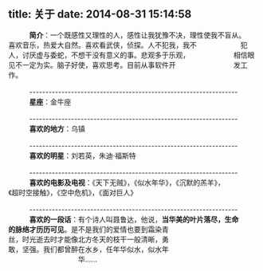 title: 关于
date: 2014-08-31 15:14:58
---
　　　**简介**：一个既感性又理性的人，感性让我犹豫不决，理性使我不盲从。　　
　　　　　　喜欢音乐，热爱大自然。喜欢看武侠，侦探。人不犯我，我不
　　　　　　犯人，讨厌虚与委蛇，不想干没有意义的事。悲观多于乐观，
　　　　　　相信眼见不一定为实。脑子好使，喜欢思考。目前从事软件开　　
　　　　　　发工作。

　　　-----------------------------------------------------------------
　　　**星座**：金牛座　　

　　　-----------------------------------------------------------------
　　　**喜欢的地方**：乌镇

　　　-----------------------------------------------------------------
　　　**喜欢的明星**：刘若英，朱迪·福斯特　

　　　-----------------------------------------------------------------
　　　**喜欢的电影及电视**：《天下无贼》，《似水年华》，《沉默的羔羊》，　　
　　　　　　　　　　　　《超时空接触》，《空中危机》，《面对巨人》

　　　-----------------------------------------------------------------
　　　**喜欢的一段话**：有个诗人叫聂鲁达，他说，**当华美的叶片落尽，生命　　
　　　　　　　　　　的脉络才历历可见**。是不是我们的爱情也要到霜染青　　
　　　　　　　　　　丝，时光逝去时才能像北方冬天的枝干一般清晰，勇　　
　　　　　　　　　　敢，坚强。我们都曾醉在水乡，任年华似水，似水年  
　　　　　　　　　　华......
　　　　
　　　
　　　　　　

